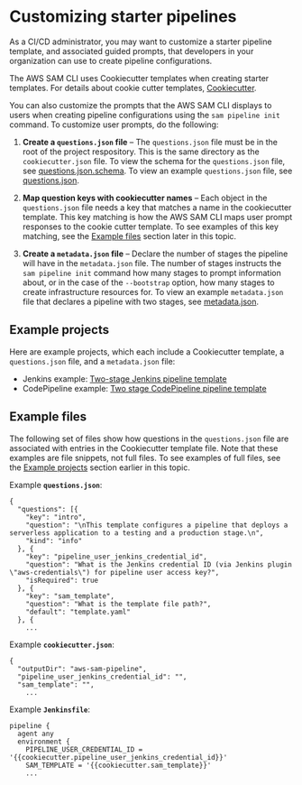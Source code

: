 # Customizing starter pipelines<a name="serverless-customizing-starter-pipelines"></a>

As a CI/CD administrator, you may want to customize a starter pipeline template, and associated guided prompts, that developers in your organization can use to create pipeline configurations\.

The AWS SAM CLI uses Cookiecutter templates when creating starter templates\. For details about cookie cutter templates, [Cookiecutter](https://cookiecutter.readthedocs.io/en/latest/README.html)\.

You can also customize the prompts that the AWS SAM CLI displays to users when creating pipeline configurations using the `sam pipeline init` command\. To customize user prompts, do the following:

1. **Create a `questions.json` file** – The `questions.json` file must be in the root of the project respository\. This is the same directory as the `cookiecutter.json` file\. To view the schema for the `questions.json` file, see [questions\.json\.schema](https://github.com/aws/aws-sam-cli/blob/2b831b29f76ac9c4e0cbcbd68b37f8f664e136d8/samcli/lib/pipeline/init/questions.json.schema)\. To view an example `questions.json` file, see [questions\.json](https://github.com/aws/aws-sam-cli-pipeline-init-templates/blob/main/Jenkins/two-stage-pipeline-template/questions.json)\.

1. **Map question keys with cookiecutter names** – Each object in the `questions.json` file needs a key that matches a name in the cookiecutter template\. This key matching is how the AWS SAM CLI maps user prompt responses to the cookie cutter template\. To see examples of this key matching, see the [Example files](#serverless-customizing-starter-pipelines-example-files) section later in this topic\. 

1. **Create a `metadata.json` file** – Declare the number of stages the pipeline will have in the `metadata.json` file\. The number of stages instructs the `sam pipeline init` command how many stages to prompt information about, or in the case of the `--bootstrap` option, how many stages to create infrastructure resources for\. To view an example `metadata.json` file that declares a pipeline with two stages, see [metadata\.json](https://github.com/aws/aws-sam-cli-pipeline-init-templates/blob/main/Jenkins/two-stage-pipeline-template/metadata.json)\.

## Example projects<a name="serverless-customizing-starter-pipelines-example-projects"></a>

Here are example projects, which each include a Cookiecutter template, a `questions.json` file, and a `metadata.json` file:
+ Jenkins example: [Two\-stage Jenkins pipeline template](https://github.com/aws/aws-sam-cli-pipeline-init-templates/tree/main/Jenkins/two-stage-pipeline-template)
+ CodePipeline example: [Two stage CodePipeline pipeline template](https://github.com/aws/aws-sam-cli-pipeline-init-templates/tree/main/AWS-CodePipeline/two-stage-pipeline-template)

## Example files<a name="serverless-customizing-starter-pipelines-example-files"></a>

The following set of files show how questions in the `questions.json` file are associated with entries in the Cookiecutter template file\. Note that these examples are file snippets, not full files\. To see examples of full files, see the [Example projects](#serverless-customizing-starter-pipelines-example-projects) section earlier in this topic\.

Example **`questions.json`**:

```
{
  "questions": [{
    "key": "intro",
    "question": "\nThis template configures a pipeline that deploys a serverless application to a testing and a production stage.\n",
    "kind": "info"
  }, {
    "key": "pipeline_user_jenkins_credential_id",
    "question": "What is the Jenkins credential ID (via Jenkins plugin \"aws-credentials\") for pipeline user access key?",
    "isRequired": true
  }, {
    "key": "sam_template",
    "question": "What is the template file path?",
    "default": "template.yaml"
  }, {
    ...
```

Example **`cookiecutter.json`**:

```
{
  "outputDir": "aws-sam-pipeline",
  "pipeline_user_jenkins_credential_id": "",
  "sam_template": "",
    ...
```

Example **`Jenkinsfile`**:

```
pipeline {
  agent any
  environment {
    PIPELINE_USER_CREDENTIAL_ID = '{{cookiecutter.pipeline_user_jenkins_credential_id}}'
    SAM_TEMPLATE = '{{cookiecutter.sam_template}}'
    ...
```